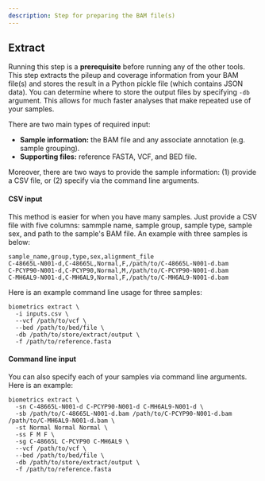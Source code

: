 ```yaml
---
description: Step for preparing the BAM file(s)
---
```


## Extract
Running this step is a **prerequisite** before running any of the other tools. This step extracts the pileup and coverage information from your BAM file(s) and stores the result in a Python pickle file (which contains JSON data). You can determine where to store the output files by specifying `-db` argument. This allows for much faster analyses that make repeated use of your samples.

There are two main types of required input:

- **Sample information:** the BAM file and any associate annotation (e.g. sample grouping).
- **Supporting files:** reference FASTA, VCF, and BED file.

Moreover, there are two ways to provide the sample information: (1) provide a CSV file, or (2) specify via the command line arguments.

#### CSV input
This method is easier for when you have many samples. Just provide a CSV file with five columns: sammple name, sample group, sample type, sample sex, and path to the sample's BAM file. An example with three samples is below:

```text
sample_name,group,type,sex,alignment_file
C-48665L-N001-d,C-48665L,Normal,F,/path/to/C-48665L-N001-d.bam
C-PCYP90-N001-d,C-PCYP90,Normal,M,/path/to/C-PCYP90-N001-d.bam
C-MH6AL9-N001-d,C-MH6AL9,Normal,F,/path/to/C-MH6AL9-N001-d.bam
```

Here is an example command line usage for three samples:

```shell
biometrics extract \
  -i inputs.csv \
  --vcf /path/to/vcf \
  --bed /path/to/bed/file \
  -db /path/to/store/extract/output \
  -f /path/to/reference.fasta
```

#### Command line input
You can also specify each of your samples via command line arguments. Here is an example:

```shell
biometrics extract \
  -sn C-48665L-N001-d C-PCYP90-N001-d C-MH6AL9-N001-d \
  -sb /path/to/C-48665L-N001-d.bam /path/to/C-PCYP90-N001-d.bam /path/to/C-MH6AL9-N001-d.bam \
  -st Normal Normal Normal \
  -ss F M F \
  -sg C-48665L C-PCYP90 C-MH6AL9 \
  --vcf /path/to/vcf \
  --bed /path/to/bed/file \
  -db /path/to/store/extract/output \
  -f /path/to/reference.fasta
```
